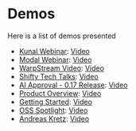 # Demos

Here is a list of demos presented

- [Kunal Webinar](./kunal-devops-webinar/): [Video](https://www.youtube.com/live/-CASLtqwYQY?si=FAy3CZTgJSiOa3FX)
- [Modal Webinar](./modal-webinar/): [Video](https://www.youtube.com/live/bZ9vR3SjsaE?si=u84J1UDcrgDVPaSm)
- [WarpStream Video](./warpstream-video/): [Video](https://youtu.be/fWYxJtp-vUE?si=HinRGKB0624bXEeX)
- [Shifty Tech Talks](./shifty-tech-talk/): [Video](https://www.linkedin.com/events/shiftytechtalks-let-stalkaboutk7233756351355617282/theater/)
- [AI Approval - 0.17 Release](./ai-approval-0.17-release/): [Video](https://youtu.be/ohEA2eYaQrc?si=z8-MYvFMSJpllwT0)
- [Product Overview](./product-overview/): [Video](https://youtu.be/feC6-KQLYyA?si=5-ce5gzPLpExyPDf)
- [Getting Started](./get-started/): [Video](https://youtu.be/a2BZ7vOihjg?si=j4F_nxkKTBw55C-E)
- [OSS Spotlight](./oss-spotlight/): [Video](https://youtu.be/R0JAFvDCmSY?si=Ir1Y3ppFOkzVenh8)
- [Andreas Kretz](./learn-data-engineering/): [Video](https://www.youtube.com/live/bVIQMRoebUs?si=DYqFSpQrjkqdeFlp)
